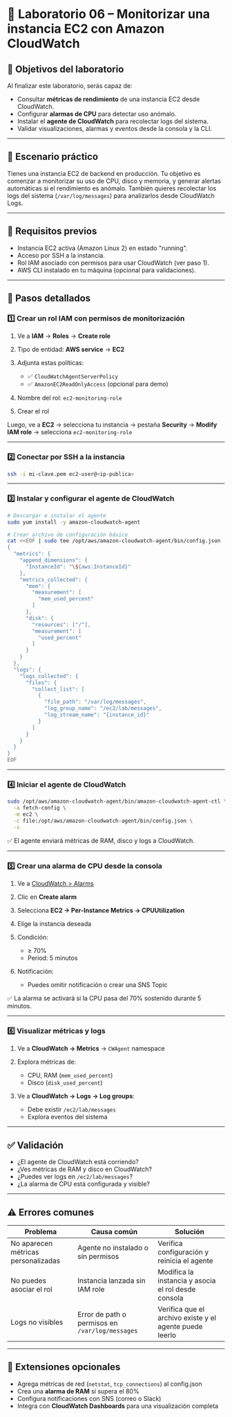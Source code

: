# 🧪 Laboratorio 06 – Monitorizar una instancia EC2 con Amazon CloudWatch

## 🎯 Objetivos del laboratorio

Al finalizar este laboratorio, serás capaz de:

* Consultar **métricas de rendimiento** de una instancia EC2 desde CloudWatch.
* Configurar **alarmas de CPU** para detectar uso anómalo.
* Instalar el **agente de CloudWatch** para recolectar logs del sistema.
* Validar visualizaciones, alarmas y eventos desde la consola y la CLI.

---

## 🧵 Escenario práctico

Tienes una instancia EC2 de backend en producción. Tu objetivo es comenzar a monitorizar su uso de CPU, disco y memoria, y generar alertas automáticas si el rendimiento es anómalo. También quieres recolectar los logs del sistema (`/var/log/messages`) para analizarlos desde CloudWatch Logs.

---

## 🧰 Requisitos previos

* Instancia EC2 activa (Amazon Linux 2) en estado "running".
* Acceso por SSH a la instancia.
* Rol IAM asociado con permisos para usar CloudWatch (ver paso 1).
* AWS CLI instalado en tu máquina (opcional para validaciones).

---

## 🧭 Pasos detallados

### 1️⃣ Crear un rol IAM con permisos de monitorización

1. Ve a **IAM** → **Roles** → **Create role**
2. Tipo de entidad: **AWS service** → **EC2**
3. Adjunta estas políticas:

   * ✅ `CloudWatchAgentServerPolicy`
   * ✅ `AmazonEC2ReadOnlyAccess` (opcional para demo)
4. Nombre del rol: `ec2-monitoring-role`
5. Crear el rol

Luego, ve a **EC2** → selecciona tu instancia → pestaña **Security** → **Modify IAM role** → selecciona `ec2-monitoring-role`

---

### 2️⃣ Conectar por SSH a la instancia

```bash
ssh -i mi-clave.pem ec2-user@<ip-publica>
```

---

### 3️⃣ Instalar y configurar el agente de CloudWatch

```bash
# Descargar e instalar el agente
sudo yum install -y amazon-cloudwatch-agent

# Crear archivo de configuración básico
cat <<EOF | sudo tee /opt/aws/amazon-cloudwatch-agent/bin/config.json
{
  "metrics": {
    "append_dimensions": {
      "InstanceId": "\${aws:InstanceId}"
    },
    "metrics_collected": {
      "mem": {
        "measurement": [
          "mem_used_percent"
        ]
      },
      "disk": {
        "resources": ["/"],
        "measurement": [
          "used_percent"
        ]
      }
    }
  },
  "logs": {
    "logs_collected": {
      "files": {
        "collect_list": [
          {
            "file_path": "/var/log/messages",
            "log_group_name": "/ec2/lab/messages",
            "log_stream_name": "{instance_id}"
          }
        ]
      }
    }
  }
}
EOF
```

---

### 4️⃣ Iniciar el agente de CloudWatch

```bash
sudo /opt/aws/amazon-cloudwatch-agent/bin/amazon-cloudwatch-agent-ctl \
  -a fetch-config \
  -m ec2 \
  -c file:/opt/aws/amazon-cloudwatch-agent/bin/config.json \
  -s
```

✅ El agente enviará métricas de RAM, disco y logs a CloudWatch.

---

### 5️⃣ Crear una alarma de CPU desde la consola

1. Ve a [CloudWatch > Alarms](https://console.aws.amazon.com/cloudwatch/home#alarmsV2:)
2. Clic en **Create alarm**
3. Selecciona **EC2 → Per-Instance Metrics → CPUUtilization**
4. Elige la instancia deseada
5. Condición:

   * ≥ 70%
   * Period: 5 minutos
6. Notificación:

   * Puedes omitir notificación o crear una SNS Topic

✅ La alarma se activará si la CPU pasa del 70% sostenido durante 5 minutos.

---

### 6️⃣ Visualizar métricas y logs

1. Ve a **CloudWatch → Metrics** → `CWAgent` namespace
2. Explora métricas de:

   * CPU, RAM (`mem_used_percent`)
   * Disco (`disk_used_percent`)
3. Ve a **CloudWatch → Logs → Log groups**:

   * Debe existir `/ec2/lab/messages`
   * Explora eventos del sistema

---

## ✅ Validación

* ¿El agente de CloudWatch está corriendo?
* ¿Ves métricas de RAM y disco en CloudWatch?
* ¿Puedes ver logs en `/ec2/lab/messages`?
* ¿La alarma de CPU está configurada y visible?

---

## ⚠️ Errores comunes

| Problema                            | Causa común                                     | Solución                                                |
| ----------------------------------- | ----------------------------------------------- | ------------------------------------------------------- |
| No aparecen métricas personalizadas | Agente no instalado o sin permisos              | Verifica configuración y reinicia el agente             |
| No puedes asociar el rol            | Instancia lanzada sin IAM role                  | Modifica la instancia y asocia el rol desde consola     |
| Logs no visibles                    | Error de path o permisos en `/var/log/messages` | Verifica que el archivo existe y el agente puede leerlo |

---

## 🧩 Extensiones opcionales

* Agrega métricas de red (`netstat`, `tcp_connections`) al config.json
* Crea una **alarma de RAM** si supera el 80%
* Configura notificaciones con SNS (correo o Slack)
* Integra con **CloudWatch Dashboards** para una visualización completa
